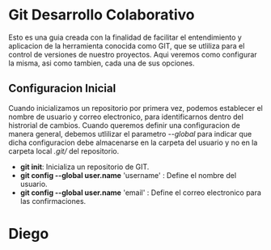 # Git Desarrollo Colaborativo

Esto es una guia creada con la finalidad de facilitar el entendimiento y aplicacion de la herramienta conocida como GIT, que se utliliza para el control de versiones de nuestro proyectos. Aqui veremos como configurar la misma, asi como tambien, cada una de sus opciones.

## Configuracion Inicial

Cuando inicializamos un repositorio por primera vez, podemos establecer el nombre de usuario y correo electronico, para identificarnos dentro del histrorial de cambios. Cuando queremos definir una configuracion de manera general, debemos utlilizar el parametro *--global* para indicar que dicha configuracion debe almacenarse en la carpeta del usuario y no en la carpeta local *.git/* del repositorio.

* **git init**: Inicializa un repositorio de GIT.
* **git config --global user.name** 'username' : Define el nombre del usuario.
* **git config --global user.name** 'email' : Define el correo electronico para las confirmaciones.

# Diego